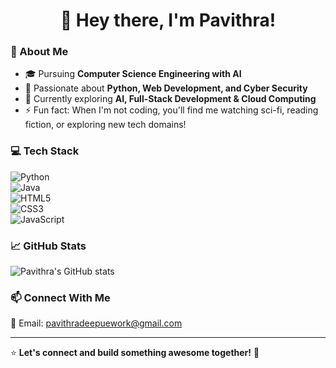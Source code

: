 <h1 align="center">👋 Hey there, I'm Pavithra! </h1>

### 🚀 About Me  
- 🎓 Pursuing **Computer Science Engineering with AI**
- 👀 Passionate about **Python, Web Development, and Cyber Security**  
- 🌱 Currently exploring **AI, Full-Stack Development & Cloud Computing**  
- ⚡ Fun fact: When I'm not coding, you'll find me watching sci-fi, reading fiction, or exploring new tech domains!  

### 💻 Tech Stack  
![Python](https://img.shields.io/badge/Python-3776AB?style=for-the-badge&logo=python&logoColor=white)  
![Java](https://img.shields.io/badge/Java-007396?style=for-the-badge&logo=java&logoColor=white)  
![HTML5](https://img.shields.io/badge/HTML5-E34F26?style=for-the-badge&logo=html5&logoColor=white)  
![CSS3](https://img.shields.io/badge/CSS3-1572B6?style=for-the-badge&logo=css3&logoColor=white)  
![JavaScript](https://img.shields.io/badge/JavaScript-F7DF1E?style=for-the-badge&logo=javascript&logoColor=black)  

### 📈 GitHub Stats  
![Pavithra's GitHub stats](https://github-readme-stats.vercel.app/api?username=pavithradeepue&show_icons=true&theme=radical)  

### 📫 Connect With Me  
📩 Email: [pavithradeepuework@gmail.com](mailto:pavithradeepuework@gmail.com)  

---

⭐️ **Let's connect and build something awesome together!** 🚀

